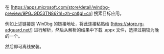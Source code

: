 在 [https://apps.microsoft.com/store/detail/windbg-preview/9PGJGD53TN86?hl=zh-cn&gl=cn] 搜索目标应用。

例如上述链接是 WinDbg 的链接地址，将此连接粘贴给 [https://store.rg-adguard.net/] 进行解析，然后从解析的结果中下载 .appx 文件，选择过期较为晚的一个。

然后即可离线安装。
